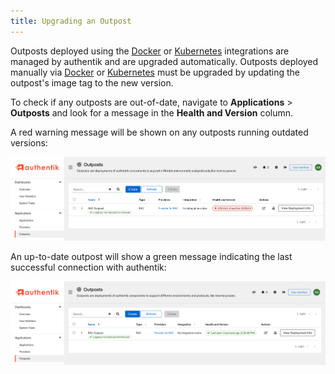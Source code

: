 ```yaml
---
title: Upgrading an Outpost
---
```


Outposts deployed using the [Docker](./integrations/docker.md) or [Kubernetes](./integrations/kubernetes.md) integrations are managed by authentik and are upgraded automatically. Outposts deployed manually via [Docker](./manual-deploy-docker-compose.md) or [Kubernetes](./manual-deploy-kubernetes.md) must be upgraded by updating the outpost's image tag to the new version.

To check if any outposts are out-of-date, navigate to **Applications** > **Outposts** and look for a message in the **Health and Version** column.

A red warning message will be shown on any outposts running outdated versions:

![](./outpost-upgrade.png)

An up-to-date outpost will show a green message indicating the last successful connection with authentik:

![](./outpost-upgrade2.png)
